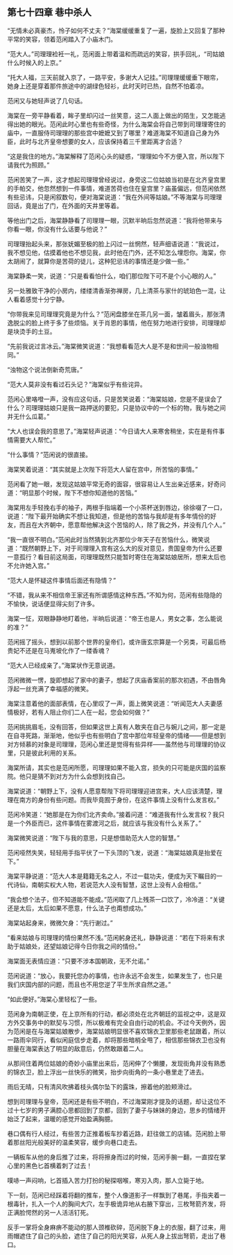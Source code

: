 ## 第七十四章 **巷中杀人**

“无情未必真豪杰，怜子如何不丈夫？”海棠缓缓重复了一遍，旋脸上又回复了那种平常的笑容，领着范闲踏入了小庙木门。

“范大人。”司理理裣衽一礼，范闲面上带着温和而疏远的笑容，拱手回礼，“司姑娘什么时候入的上京。”

“托大人福，三天前就入京了，一路平安，多谢大人记挂。”司理理缓缓垂下眼帘，她身上还是穿着那件旅途中的湖绿色轻衫，此时天时已热，自然不怕着凉。

范闲又与她轻声说了几句话。

海棠在一旁平静看着，眸子里却闪过一丝笑意，这二人面上做出的陌生，又怎能逃得出她的眼光。范闲此时心里也有些奇怪，为什么海棠会将自己带到司理理寄住的庙中，一直服侍司理理的那些宫中嬷嬷又到了哪里？难道海棠不知道自己身为外臣，此时与北齐皇帝想要的女人，应该保持着三千里距离才合适？

“这是我住的地方。”海棠解释了范闲心头的疑惑，“理理如今不方便入宫，所以陛下请我代为照顾。”

范闲苦笑了一声，这才想起司理理曾经说过，身旁这二位姑娘当初是在北齐皇宫里的手帕交，他忽然想到一件事情，难道苦荷也住在皇宫里？庙虽偏远，但范闲依然有些忌讳，只是闲叙数句，便对海棠说道：“我在外间等姑娘。”不等海棠与司理理回话，竟是出了门，在外面的天井里等着。

等他出门之后，海棠静静看了司理理一眼，沉默半晌后忽然说道：“我将他带来与你看一眼，你没有什么话要与他说？”

司理理抬起头来，那张妩媚至极的脸上闪过一丝惘然，轻声细语说道：“我说过，我不想见他，估摸着他也不想见我，此时他在门外，还不知怎么埋怨你。海棠，你太胡闹了，就算你是苦荷的徒儿，这种犯忌讳的事情还是少做一些。”

海棠静柔一笑，说道：“只是看看怕什么，咱们那位陛下可不是个小心眼的人。”

另一处雅致干净的小房内，缕缕清香渐弥禅房，几上清茶与家什的琥珀色一混，让人看着感觉十分宁静。

“你带我来见司理理究竟是为什么？”范闲盘膝坐在茶几另一面，皱着眉头，那张清逸脱尘的脸上终于多了些烦恼。关于肖恩的事情，他在努力地进行安排，司理理却是块烫手的土豆。

“先前我说过言冰云。”海棠微笑说道：“我想看看范大人是不是和世间一般浊物相同。”

“浊物这个说法倒新奇荒唐。”

“范大人莫非没有看过石头记？”海棠似乎有些诧异。

范闲心里咯噔一声，没有应这句话，只是苦笑说着：“海棠姑娘，您是不是误会了什么？司理理姑娘只是我一路押送的要犯，只是协议中的一个标的物，我与她之间并无什么瓜葛。”

“大人也误会我的意思了。”海棠轻声说道：“今日请大人来寒舍稍坐，实在是有件事情需要大人帮忙。”

“什么事情？”范闲说的很直接。

海棠笑着说道：“其实就是上次陛下将范大人留在宫中，所苦恼的事情。”

范闲看了她一眼，发现这姑娘平常无奇的面容，很容易让人生出亲近感来，好奇问道：“明显那个时候，陛下不想你知道他的苦恼。”

海棠用左手轻挽右手的袖子，两根手指端着一个小茶杯送到唇边，徐徐啜了一口，说道：“陛下最开始确实不想让我知道，但是他的苦恼与我却是有多年情份的好友，而且在大齐朝中，愿意帮他解决这个苦恼的人，除了我之外，并没有几个人。”

“我一直很不明白。”范闲此时当然猜到北齐那位少年天子在苦恼什么，微笑说道：“既然朝野上下，对于司理理入宫有这么大的反对意见，贵国皇帝为什么还要一意孤行？看目前这局面，司理理既然只能暂时寄住在海棠姑娘居所，想来太后也不允许她入宫。”

“范大人是怀疑这件事情后面还有隐情？”

“不错，我从来不相信帝王家还有所谓感情这种东西。”不知为何，范闲有些隐隐的不愉快，说话便显得尖刻了许多。

海棠一怔，双眼静静地盯着他，半晌后说道：“帝王也是人，男女之事，怎么能说的准？”

范闲摇了摇头，想到以前那个世界的皇帝们，或许唐玄宗算是一个另类，可最后杨贵妃不还是在马嵬坡化作了一缕香魂？

“范大人已经成亲了。”海棠状作无意说道。

范闲微微一愣，旋即想起了家中的妻子，想起了庆庙香案前的那次初遇，不由唇角浮起一丝充满了幸福感的微笑。

海棠注意着他的面部表情，在心里叹了一声，面上微笑说道：“听闻范大人夫妻感情极好，若有人阻止你们二人在一起，您会如何做？”

范闲挑挑眉毛，没有回答，但如果这世上真有人敢夹在自己与婉儿之间，那一定是在自寻死路，渐渐地，他似乎也有些明白了宫中那位年轻皇帝的情绪——但是想到对方倾慕的对象是司理理，范闲心里还是觉得有些异样——虽然他与司理理的协议里，只是彼此利用的关系。

海棠所请，其实也是范闲所愿，司理理如果不能入宫，损失的只可能是庆国的监察院。他只是猜不到对方为什么会想到找自己。

海棠说道：“朝野上下，没有人愿意帮陛下将司理理迎进宫来，大人应该清楚，理理在南方的身份有些问题。而我毕竟囿于身份，在这件事情上没有什么发言权。”

范闲冷笑道：“她那是在为你们北齐卖命。”接着问道：“难道我有什么发言权？我只是一个外臣而已，这件事情在雾渡河之后，就应该与我没有什么关系了。”

海棠微笑说道：“陛下与我的意思，只是想借助范大人您的智慧。”

范闲哑然失笑，轻轻用手指平伏了一下头顶的飞发，说道：“海棠姑娘真是抬爱在下。”

海棠平静说道：“范大人本是籍籍无名之人，不过一载功夫，便成为天下瞩目的一代诗仙，南朝实权大人物，若说范大人没有智慧，这世上没有人会相信。”

“我会想个法子，但不知道能不能成。”范闲取了几上残茶一口饮了，冷冷道：“关键还是太后，太后如果不愿意，什么法子也甭想成功。”

海棠站起身来，微微欠身：“先行谢过。”

“看来姑娘与司理理的情份果然不浅。”范闲躬身还礼，静静说道：“若在下将来有求助于姑娘处，还望姑娘记得今日你我之间的情份。”

海棠面无表情应道：“只要不涉本国朝政，无不允诺。”

范闲说道：“放心，我要托您办的事情，也许永远不会发生，如果发生了，也只是我们庆国内部的问题，而且也不用您逆了平生所求自然之道。”

“如此便好。”海棠心里轻松了一些。

范闲身为南朝正使，在上京所有的行动，都必须处在北齐朝廷的监视之中，这是双方外交事务中的默契与习惯，所以极难有完全自由行动的机会。不过今天例外，因为范闲是在与海棠姑娘散步，海棠姑娘明显很不喜欢锦衣卫里那些老鼠跟着，所以一路雨伞同行，看似闲庭信步走着，却将那些暗梢全甩了，相信那些锦衣卫也没有胆量在海棠表达了明显的敌意后，仍然敢跟着二人。

从那间住着两位姑娘的奇妙小庙里出来后，范闲伸了个懒腰，发现街角并没有熟悉的锦衣卫，脸上浮出一丝快乐的微笑，抬步向街角的一条小巷里走了进去。

雨后无晴，只有清风吹拂着枝头偶尔坠下的露珠，擦着他的脸颊滑过。

想到司理理与皇帝，范闲还是有些不明白，不过海棠刚才提及的话题，却让这位不过十七岁的男子满腔心思都回到了京都，回到了妻子与妹妹的身边，思乡的情绪开始泛了起来，温暖的感觉开始盈满胸臆。

巷口偶有行人经过，有些苦力正推着板车抄着近路，赶往做工的店铺。范闲脸上带着那丝阳光般美好的温柔笑容，缓步向巷口走去。

一辆板车从他的身后推了过来，将将擦身而过的时候，范闲手腕一翻，一直捏在掌心里的黑色匕首横着刺了过去！

噗哧一声闷响，匕首插入苦力打扮的秘探咽喉，寒刃入肉，那人立毙于地。

下一刻，范闲已经踩着将翻的推车，整个人像道影子一样飘到了巷尾，手指夹着一根毒针，扎入一个人的胸间大穴，左手极诡异地从右腋下穿出，三枚弩箭齐发，将正满脸愕然的另一人活活钉死。

反手一掌将全身麻痹不能动的那人颈椎砍碎，范闲脱下身上的衣服，翻了过来，用雨帽遮住了自己的头脸，遮住了自己的阳光笑容，从死人身上拔出弩箭，走出了巷口。


